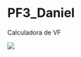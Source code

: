 # PF3_Daniel
Calculadora de VF

<a href=https://daniel1543.github.io/PF3_Daniel/> <img src=https://user-images.githubusercontent.com/89932146/142976186-17c4e59e-788d-48cc-b989-6ef429276db9.PNG>
</a>
